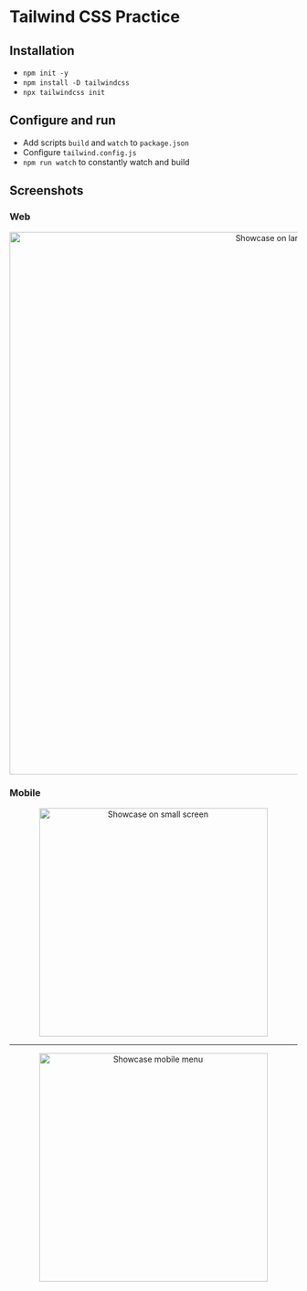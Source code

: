 # Tailwind CSS Practice

## Installation

- `npm init -y`
- `npm install -D tailwindcss`
- `npx tailwindcss init`

## Configure and run

- Add scripts `build` and `watch` to `package.json`
- Configure `tailwind.config.js`
- `npm run watch` to constantly watch and build

## Screenshots

### Web

<p align="center">
<img src="./public/showcase_web.png" alt="Showcase on large screen" width="950">
</p>

### Mobile

<p align="center">
<img src="./public/showcase_mobile.png" alt="Showcase on small screen" width="400">
</p>

---

<p align="center">
<img src="./public/showcase_mobile_menu.png" alt="Showcase mobile menu" width="400">
</p>
